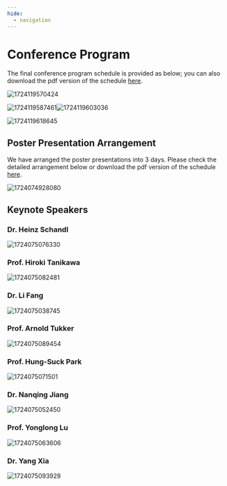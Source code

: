 ```yaml
---
hide:
  - navigation
---
```


# Conference Program

The final conference program schedule is provided as below; you can also download the pdf version of the schedule [here](image/index/1724074529603.pdf).

![1724119570424](image/index/1724119570424.png)

![1724119587461](image/index/1724119587461.png)![1724119603036](image/index/1724119603036.png)

![1724119618645](image/index/1724119618645.png)

## Poster Presentation Arrangement

We have arranged the poster presentations into 3 days. Please check the detailed arrangement below or download the pdf version of the schedule [here](image/index/1724074529603.pdf).

![1724074928080](image/index/1724074928080.png)

## Keynote Speakers

### Dr. Heinz Schandl

![1724075076330](image/index/1724075076330.png)

### Prof. Hiroki Tanikawa

![1724075082481](image/index/1724075082481.png)

### Dr. Li Fang

![1724075038745](image/index/1724075038745.png)

### Prof. Arnold Tukker

![1724075089454](image/index/1724075089454.png)

### Prof. Hung-Suck Park

![1724075071501](image/index/1724075071501.png)

### Dr. Nanqing Jiang

![1724075052450](image/index/1724075052450.png)

### Prof. Yonglong Lu

![1724075063606](image/index/1724075063606.png)

### Dr. Yang Xia

![1724075093928](image/index/1724075093928.png)
